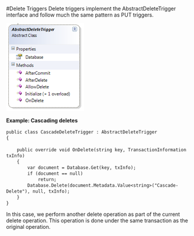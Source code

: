 #Delete Triggers
Delete triggers implement the AbstractDeleteTrigger interface and follow much the same pattern as PUT triggers.

![Figure 1: Triggers - Delete](images\triggers_delete_docs.png)

**Example: Cascading deletes**

    public class CascadeDeleteTrigger : AbstractDeleteTrigger
    {
    
        public override void OnDelete(string key, TransactionInformation txInfo)
        {
            var document = Database.Get(key, txInfo);
            if (document == null)
                return;
            Database.Delete(document.Metadata.Value<string>("Cascade-Delete"), null, txInfo);
        }
    }

In this case, we perform another delete operation as part of the current delete operation. This operation is done under the same transaction as the original operation.